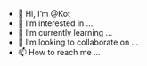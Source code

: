 - 👋 Hi, I’m @Kot
- 👀 I’m interested in ...
- 🌱 I’m currently learning ...
- 💞️ I’m looking to collaborate on ...
- 📫 How to reach me ...

<!---
Kot is a ✨ special ✨ repository because its `README.md` (this file) appears on your GitHub profile.
You can click the Preview link to take a look at your changes.
--->
